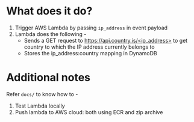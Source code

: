 # What does it do?
1. Trigger AWS Lambda by passing `ip_address` in event payload
2. Lambda does the following -
    - Sends a GET request to [https://api.country.is/<ip_address>](https://api.country.is/<ip_address>) to get country to which the IP address currently belongs to
    - Stores the ip_address:country mapping in DynamoDB

# Additional notes
Refer `docs/` to know how to -
1. Test Lambda locally
2. Push lambda to AWS cloud: both using ECR and zip archive